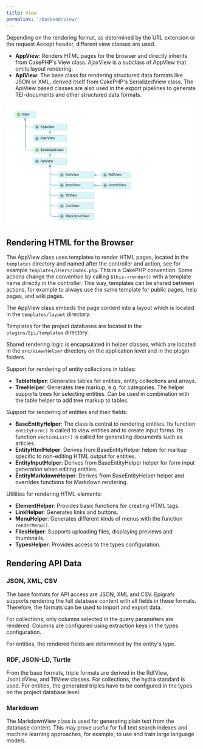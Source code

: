 ```yaml
---
title: View
permalink: '/backend/view/'
---
```


Depending on the rendering format, as determined by the URL extension or the request Accept header,
different view classes are used.

- **AppView**: Renders HTML pages for the browser and directly inherits from CakePHP's View class.
               AjaxView is a subclass of AppView that omits layout rendering.
- **ApiView**: The base class for rendering structured data formats like JSON or XML,
               derived itself from CakePHP's SerializedView class.
               The ApiView based classes are also used in the export pipelines
               to generate TEI-documents and other structured data formats.

![View class hierarchy](../assets/img/classes-view.png)


## Rendering HTML for the Browser

The AppView class uses templates to render HTML pages, located in the `templates` directory
and named after the controller and action, see for example `templates/Users/index.php`.
This is a CakePHP convention. Some actions change the convention by calling `$this->render()`
with a template name directly in the controller. This way, templates can be shared between actions,
for example to always use the same template for public pages, help pages, and wiki pages.

The AppView class embeds the page content into a layout which is located in the `templates/layout` directory.

Templates for the project databases are located in the `plugins/Epi/templates` directory.

Shared rendering logic is encapsulated in helper classes, which are located in the `src/View/Helper` directory
on the application level and in the plugin folders.

Support for rendering of entity collections in tables:
- **TableHelper**: Generates tables for entities, entity collections and arrays.
- **TreeHelper**: Generates tree markup, e.g. for categories. The helper supports trees for selecting entities.
  Can be used in combination with the table helper to add tree markup to tables.

Support for rendering of entities and their fields:
- **BaseEntityHelper**: The class is central to rendering entities.
  Its function `entityForm()` is called to view entities and to create input forms.
  Its function `sectionList()` is called for generating documents such as articles.
- **EntityHtmlHelper**: Derives from BaseEntityHelper helper for markup specific to non-editing HTML output for entities.
- **EntityInputHelper**: Derives from BaseEntityHelper helper for form input generation when editing entities.
- **EntityMarkdownHelper**: Derives from BaseEntityHelper helper and overrides functions for Markdown rendering.

Utilities for rendering HTML elements:
- **ElementHelper**: Provides basic functions for creating HTML tags.
- **LinkHelper**: Generates links and buttons.
- **MenuHelper**: Generates different kinds of menus with the function `renderMenu()`.
- **FilesHelper**: Supports uploading files, displaying previews and thumbnails.
- **TypesHelper**: Provides access to the types configuration.

## Rendering API Data

### JSON, XML, CSV
The base formats for API access are JSON, XML and CSV.
Epigrafs supports rendering the full database content with all fields in those formats.
Therefore, the formats can be used to import and export data.

For collections, only columns selected in the query parameters are rendered.
Columns are configured using extraction keys in the types configuration.

For entities, the rendered fields are determined by the entity's type.

### RDF, JSON-LD, Turtle
From the base formats, triple formats are derived in the RdfView, JsonLdView, and TtlView classes.
For collections, the hydra standard is used.
For entities, the generated triples have to be configured in the types on the project database level.

### Markdown
The MarkdownView class is used for generating plain text from the database content.
This may prove useful for full text search indexes and machine learning approaches,
for example, to use and train large language models.
